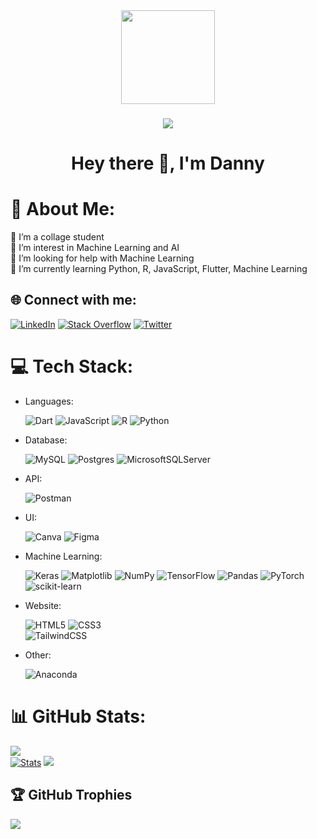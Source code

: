 <div align="center">
  <img height="150" src="https://camo.githubusercontent.com/62da68eb62b1e5f175f7d1f0191dd89a653d7908feb22d37d4a0ab07365d6791/68747470733a2f2f6d656469612e67697068792e636f6d2f6d656469612f4d3967624264396e6244724f5475314d71782f67697068792e676966"  />
</div>

###

<div align="center">
  <img src="https://visitor-badge.laobi.icu/badge?page_id=Deflotion.Deflotion&"  />
</div>

###

<h1 align="center">Hey there 👋, I'm Danny</h1>

###

# 💫 About Me:
🔭 I’m a collage student<br>
🔭 I’m interest in Machine Learning and AI<br>
🤝 I’m looking for help with Machine Learning<br>
🌱 I’m currently learning Python, R, JavaScript, Flutter, Machine Learning<br>



## 🌐 Connect with me:

[![LinkedIn](https://img.shields.io/badge/LinkedIn-%230077B5.svg?logo=linkedin&logoColor=white)](https://linkedin.com/in/dnyrval) 
[![Stack Overflow](https://img.shields.io/badge/-Stackoverflow-FE7A16?logo=stack-overflow&logoColor=white)](https://stackoverflow.com/users/18000732) 
[![Twitter](https://img.shields.io/badge/Twitter-%231DA1F2.svg?logo=Twitter&logoColor=white)](https://twitter.com/dxyr3) 

# 💻 Tech Stack:
- Languages: &nbsp;

  ![Dart](https://img.shields.io/badge/dart-%230175C2.svg?style=for-the-badge&logo=dart&logoColor=white) 
  ![JavaScript](https://img.shields.io/badge/javascript-%23323330.svg?style=for-the-badge&logo=javascript&logoColor=%23F7DF1E) 
  ![R](https://img.shields.io/badge/r-%23276DC3.svg?style=for-the-badge&logo=r&logoColor=white) 
  ![Python](https://img.shields.io/badge/python-3670A0?style=for-the-badge&logo=python&logoColor=ffdd54) 

- Database: &nbsp;
  
  ![MySQL](https://img.shields.io/badge/mysql-%2300000f.svg?style=for-the-badge&logo=mysql&logoColor=white) 
  ![Postgres](https://img.shields.io/badge/postgres-%23316192.svg?style=for-the-badge&logo=postgresql&logoColor=white) 
  ![MicrosoftSQLServer](https://img.shields.io/badge/Microsoft%20SQL%20Server-CC2927?style=for-the-badge&logo=microsoft%20sql%20server&logoColor=white)

- API: &nbsp;
  
  ![Postman](https://img.shields.io/badge/Postman-FF6C37?style=for-the-badge&logo=postman&logoColor=white) 

- UI: &nbsp;
  
  ![Canva](https://img.shields.io/badge/Canva-%2300C4CC.svg?style=for-the-badge&logo=Canva&logoColor=white) 
  ![Figma](https://img.shields.io/badge/figma-%23F24E1E.svg?style=for-the-badge&logo=figma&logoColor=white) 

- Machine Learning: &nbsp;
  
  ![Keras](https://img.shields.io/badge/Keras-%23D00000.svg?style=for-the-badge&logo=Keras&logoColor=white) 
  ![Matplotlib](https://img.shields.io/badge/Matplotlib-%23ffffff.svg?style=for-the-badge&logo=Matplotlib&logoColor=black) 
  ![NumPy](https://img.shields.io/badge/numpy-%23013243.svg?style=for-the-badge&logo=numpy&logoColor=white) 
  ![TensorFlow](https://img.shields.io/badge/TensorFlow-%23FF6F00.svg?style=for-the-badge&logo=TensorFlow&logoColor=white) 
  ![Pandas](https://img.shields.io/badge/pandas-%23150458.svg?style=for-the-badge&logo=pandas&logoColor=white) 
  ![PyTorch](https://img.shields.io/badge/PyTorch-%23EE4C2C.svg?style=for-the-badge&logo=PyTorch&logoColor=white) 
  ![scikit-learn](https://img.shields.io/badge/scikit--learn-%23F7931E.svg?style=for-the-badge&logo=scikit-learn&logoColor=white) 

- Website: &nbsp;
  
  ![HTML5](https://img.shields.io/badge/html5-%23E34F26.svg?style=for-the-badge&logo=html5&logoColor=white) 
  ![CSS3](https://img.shields.io/badge/css3-%231572B6.svg?style=for-the-badge&logo=css3&logoColor=white)  
  ![TailwindCSS](https://img.shields.io/badge/tailwindcss-%2338B2AC.svg?style=for-the-badge&logo=tailwind-css&logoColor=white) 

- Other: &nbsp;
  
  ![Anaconda](https://img.shields.io/badge/Anaconda-%2344A833.svg?style=for-the-badge&logo=anaconda&logoColor=white) 


# 📊 GitHub Stats:
![](https://github-readme-streak-stats.herokuapp.com/?user=Deflotion&theme=merko&hide_border=false)<br/>
[![Stats](https://github-readme-stats.vercel.app/api?username=Deflotion&hide=stars&show_icons=true&locale=en&hide_rank=true&custom_title=GitHub%20Stats&theme=merko)](https://github-readme-stats.vercel.app) ![](https://github-readme-stats.vercel.app/api/top-langs/?username=Deflotion&theme=merko&hide_border=false&include_all_commits=true&count_private=true&layout=compact)

## 🏆 GitHub Trophies
![](https://github-profile-trophy.vercel.app/?username=Deflotion&theme=gruvbox&no-frame=false&no-bg=false&margin-w=4)
